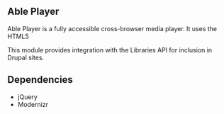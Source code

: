 ## Able Player

Able Player is a fully accessible cross-browser media player. It uses the HTML5 <audio> or <video> element for browsers that support them, and (optionally) the JW Player as a fallback for those that don’t.

This module provides integration with the Libraries API for inclusion in Drupal sites.

## Dependencies

- jQuery
- Modernizr
